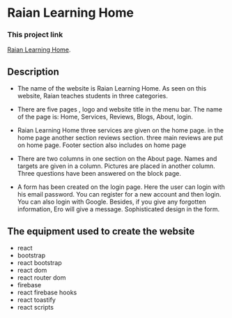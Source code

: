 # Raian Learning Home

### This project link
[Raian Learning Home](https://computer-reviews-9.netlify.app/).

## Description

- The name of the website is Raian Learning Home.  As seen on this website, Raian teaches students in three categories.

- There are five pages , logo and website title in the menu bar. The name of the page is: Home, Services,  Reviews, Blogs, About, login.

- Raian Learning Home three services are given on the home page. in the home page another section reviews section. three main reviews are put on home page. Footer section also includes on home page

- There are two columns in one section on the About page. Names and targets are given in a column. Pictures are placed in another column. Three questions have been answered on the block page.

- A form has been created on the login page. Here the user can login with his email password. You can register for a new account and then login. You can also login with Google. Besides, if you give any forgotten information, Ero will give a message. Sophisticated design in the form.

## The equipment used to create the website

- react
- bootstrap
- react bootstrap
- react dom
- react router dom
- firebase
- react firebase hooks
- react toastify
- react scripts